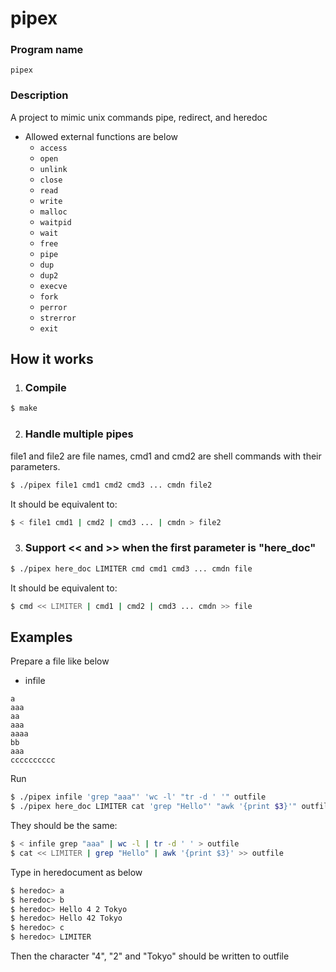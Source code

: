 # pipex

### Program name
`pipex`
### Description
A project to mimic unix commands pipe, redirect, and heredoc
- Allowed external functions are below
  - `access`
  - `open`
  - `unlink`
  - `close`
  - `read`
  - `write`
  - `malloc`
  - `waitpid`
  - `wait`
  - `free`
  - `pipe`
  - `dup`
  - `dup2`
  - `execve`
  - `fork`
  - `perror`
  - `strerror`
  - `exit`

## How it works
1. ### Compile
```sh
$ make
```
2. ### Handle multiple pipes
  file1 and file2 are file names, cmd1 and cmd2 are shell commands with their parameters. 
```sh
$ ./pipex file1 cmd1 cmd2 cmd3 ... cmdn file2
```
It should be equivalent to:
```sh
$ < file1 cmd1 | cmd2 | cmd3 ... | cmdn > file2
```
3. ### Support << and >> when the first parameter is "here_doc"
```sh
$ ./pipex here_doc LIMITER cmd cmd1 cmd3 ... cmdn file
```
It should be equivalent to:
```sh
$ cmd << LIMITER | cmd1 | cmd2 | cmd3 ... cmdn >> file
```
## Examples
Prepare a file like below
- infile
```
a
aaa
aa
aaa
aaaa
bb
aaa
cccccccccc
```
Run
```sh
$ ./pipex infile 'grep "aaa"' 'wc -l' "tr -d ' '" outfile
$ ./pipex here_doc LIMITER cat 'grep "Hello"' "awk '{print $3}'" outfile
```
They should be the same:
```sh
$ < infile grep "aaa" | wc -l | tr -d ' ' > outfile
$ cat << LIMITER | grep "Hello" | awk '{print $3}' >> outfile
```
Type in heredocument as below
```sh
$ heredoc> a
$ heredoc> b
$ heredoc> Hello 4 2 Tokyo
$ heredoc> Hello 42 Tokyo
$ heredoc> c
$ heredoc> LIMITER
```
Then the character "4", "2" and "Tokyo" should be written to outfile
